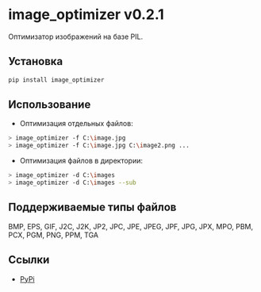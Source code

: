 image_optimizer v0.2.1
======================================

Оптимизатор изображений на базе PIL.

Установка
--------------------------------------
```bash
pip install image_optimizer
```

Использование
--------------------------------------
- Оптимизация отдельных файлов:
```bash
> image_optimizer -f C:\image.jpg
> image_optimizer -f C:\image.jpg C:\image2.png ...
```
- Оптимизация файлов в директории:
```bash
> image_optimizer -d C:\images
> image_optimizer -d C:\images --sub
```

Поддерживаемые типы файлов
--------------------------------------
BMP, EPS, GIF, J2C, J2K, JP2, JPC, JPE, JPEG, JPF, JPG, JPX, MPO, PBM, PCX, PGM, PNG, PPM, TGA

Ссылки
--------------------------------------
- [PyPi](https://pypi.python.org/pypi/image_optimizer)
